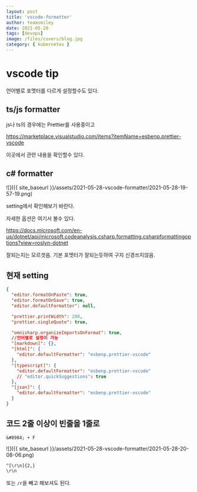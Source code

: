 ```yaml
---
layout: post
title: 'vscode-formatter'
author: teamsmiley
date: 2021-05-28
tags: [devops]
image: /files/covers/blog.jpg
category: { kubernetes }
---
```


# vscode tip

언어별로 포멧터를 다르게 설정할수도 있다.

## ts/js formatter

js나 ts의 경우에는 Prettier를 사용중이고

https://marketplace.visualstudio.com/items?itemName=esbenp.prettier-vscode

이곳에서 관련 내용을 확인할수 있다.

## c# formatter

![]({{ site_baseurl }}/assets/2021-05-28-vscode-formatter/2021-05-28-19-57-19.png)

setting에서 확인해보기 바란다.

자세한 옵션은 여기서 볼수 있다.

https://docs.microsoft.com/en-us/dotnet/api/microsoft.codeanalysis.csharp.formatting.csharpformattingoptions?view=roslyn-dotnet

잘되는지는 모르겟음. 기본 포멧터가 잘되는듯하여 구지 신경쓰지않음.

## 현재 setting

```json
{
  "editor.formatOnPaste": true,
  "editor.formatOnSave": true,
  "editor.defaultFormatter": null,

  "prettier.printWidth": 200,
  "prettier.singleQuote": true,

  "omnisharp.organizeImportsOnFormat": true,
  //언어별로 설정이 가능
  "[markdown]": {},
  "[html]": {
    "editor.defaultFormatter": "esbenp.prettier-vscode"
  },
  "[typescript]": {
    "editor.defaultFormatter": "esbenp.prettier-vscode"
    // "editor.quickSuggestions": true
  },
  "[json]": {
    "editor.defaultFormatter": "esbenp.prettier-vscode"
  }
}
```

## 코드 2줄 이상이 빈줄을 1줄로

`&#8984; + F`

![]({{ site_baseurl }}/assets/2021-05-28-vscode-formatter/2021-05-28-20-08-06.png)

```txt
^[\r\n]{2,}
\r\n
```

또는 `/r`을 빼고 해보셔도 된다.
